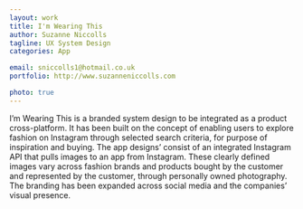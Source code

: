 ```yaml
---
layout: work
title: I'm Wearing This
author: Suzanne Niccolls
tagline: UX System Design
categories: App

email: sniccolls1@hotmail.co.uk
portfolio: http://www.suzanneniccolls.com

photo: true
---
```


I’m Wearing This is a branded system design to be integrated as a product cross-platform. It has been built on the concept of enabling users to explore fashion on Instagram through selected search criteria, for purpose of inspiration and buying. The app designs’ consist of an integrated Instagram API that pulls images to an app from Instagram. These clearly defined images vary across fashion brands and products bought by the customer and represented by the customer, through personally owned photography. The branding has been expanded across social media and the companies’ visual presence. 
